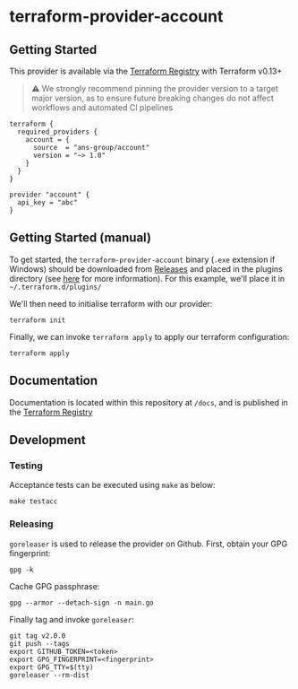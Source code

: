 # terraform-provider-account

## Getting Started

This provider is available via the [Terraform Registry](https://registry.terraform.io/providers/ans-group/account/latest/docs) with Terraform v0.13+

> :warning: We strongly recommend pinning the provider version to a target major version, as to ensure future breaking changes do not affect workflows and automated CI pipelines

```
terraform {
  required_providers {
    account = {
      source  = "ans-group/account"
      version = "~> 1.0"
    }
  }
}

provider "account" {
  api_key = "abc"
}
```

## Getting Started (manual)

To get started, the `terraform-provider-account` binary (`.exe` extension if Windows) should be downloaded from [Releases](https://github.com/ans-group/terraform-provider-account/releases) and placed in the plugins directory (see [here](https://www.terraform.io/docs/configuration/providers.html#third-party-plugins) for more information). For this example, we'll place it in `~/.terraform.d/plugins/`

We'll then need to initialise terraform with our provider:

```console
terraform init
```

Finally, we can invoke `terraform apply` to apply our terraform configuration:

```console
terraform apply
```

## Documentation

Documentation is located within this repository at `/docs`, and is published in the [Terraform Registry](https://registry.terraform.io/providers/ans-group/account/latest/docs)

## Development

### Testing

Acceptance tests can be executed using `make` as below:

```
make testacc
```


### Releasing 

`goreleaser` is used to release the provider on Github. First, obtain your GPG fingerprint:

```
gpg -k
```

Cache GPG passphrase:

```
gpg --armor --detach-sign -n main.go
```

Finally tag and invoke `goreleaser`:

```
git tag v2.0.0
git push --tags
export GITHUB_TOKEN=<token>
export GPG_FINGERPRINT=<fingerprint>
export GPG_TTY=$(tty)
goreleaser --rm-dist
```

